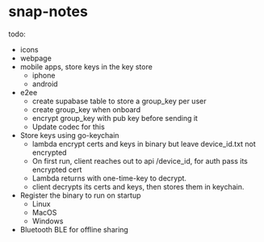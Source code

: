 # snap-notes
todo:
- icons
- webpage
- mobile apps, store keys in the key store
  - iphone
  - android
- e2ee
  - create supabase table to store a group_key per user
  - create group_key when onboard 
  - encrypt group_key with pub key before sending it
  - Update codec for this
- Store keys using go-keychain
  - lambda encrypt certs and keys in binary but leave device_id.txt not encrypted
  - On first run, client reaches out to api /device_id, for auth pass its encrypted cert
  - Lambda returns with one-time-key to decrypt.
  - client decrypts its certs and keys, then stores them in keychain.
- Register the binary to run on startup
  - Linux
  - MacOS
  - Windows  
- Bluetooth BLE for offline sharing
